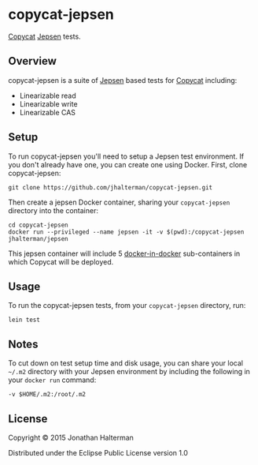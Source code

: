 # copycat-jepsen

[Copycat][copycat] [Jepsen][jepsen] tests.

## Overview

copycat-jepsen is a suite of [Jepsen][jepsen] based tests for [Copycat][copycat] including:

* Linearizable read
* Linearizable write
* Linearizable CAS

## Setup

To run copycat-jepsen you'll need to setup a Jepsen test environment. If you don't already have one, you can create one using Docker. First, clone copycat-jepsen:

```
git clone https://github.com/jhalterman/copycat-jepsen.git
```

Then create a jepsen Docker container, sharing your `copycat-jepsen` directory into the container:

```
cd copycat-jepsen
docker run --privileged --name jepsen -it -v $(pwd):/copycat-jepsen jhalterman/jepsen
```
This jepsen container will include 5 [docker-in-docker](https://github.com/jpetazzo/dind) sub-containers in which Copycat will be deployed.

## Usage

To run the copycat-jepsen tests, from your `copycat-jepsen` directory, run:

```
lein test
```

## Notes

To cut down on test setup time and disk usage, you can share your local `~/.m2` directory with your Jepsen environment by including the following in your `docker run` command:

```
-v $HOME/.m2:/root/.m2
```

## License

Copyright © 2015 Jonathan Halterman

Distributed under the Eclipse Public License version 1.0

[copycat]: https://github.com/kuujo/copycat
[jepsen]: https://github.com/aphyr/jepsen